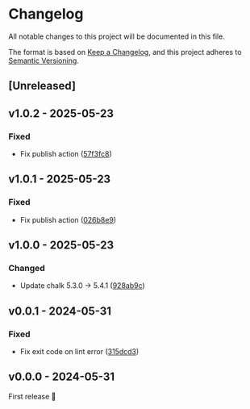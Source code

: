 # Changelog

All notable changes to this project will be documented in this file.

The format is based on [Keep a Changelog](https://keepachangelog.com/en/1.0.0/), and this project adheres to [Semantic Versioning](https://semver.org/spec/v2.0.0.html).

## [Unreleased]

## v1.0.2 - 2025-05-23

### Fixed

- Fix publish action ([57f3fc8](https://github.com/studiometa/stylelint-formatter-gitlab/commit/57f3fc8))

## v1.0.1 - 2025-05-23

### Fixed

- Fix publish action ([026b8e9](https://github.com/studiometa/stylelint-formatter-gitlab/commit/026b8e9))

## v1.0.0 - 2025-05-23

### Changed

- Update chalk 5.3.0 → 5.4.1 ([928ab9c](https://github.com/studiometa/stylelint-formatter-gitlab/commit/928ab9c))

## v0.0.1 - 2024-05-31

### Fixed

- Fix exit code on lint error ([315dcd3](https://github.com/studiometa/stylelint-formatter-gitlab/commit/315dcd3))

## v0.0.0 - 2024-05-31

First release 🎉
